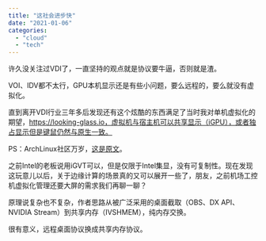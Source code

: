 ```yaml
---
title: "这社会进步快"
date: "2021-01-06"
categories: 
  - "cloud"
  - "tech"
---
```


许久没关注过VDI了，一直坚持的观点就是协议要牛逼，否则就是渣。

VOI、IDV都不太行，GPU本机显示还是有些小问题，要么远程的，要么就没有虚拟化。

直到离开VDI行业三年多后发现还有这个炫酷的东西满足了当时我对单机虚拟化的期望，https://looking-glass.io，虚拟机与宿主机可以共享显示（iGPU），或者独占显示但是键鼠仍然与原生一致。

PS：ArchLinux社区万岁，[这是原文](https://wiki.archlinux.org/index.php/PCI_passthrough_via_OVMF_(%E7%AE%80%E4%BD%93%E4%B8%AD%E6%96%87)#%E4%BD%BF%E7%94%A8Looking_Glass%E5%B0%86%E5%AE%A2%E6%88%B7%E6%9C%BA%E7%94%BB%E9%9D%A2%E6%B5%81%E5%BC%8F%E4%BC%A0%E8%BE%93%E5%88%B0%E5%AE%BF%E4%B8%BB%E6%9C%BA)。

之前Intel的老板说用iGVT可以，但是仅限于Intel集显，没有可复制性。现在发现这玩意儿以后，关于边缘计算的场景真的又可以展开一些了，朋友，之前机场工控机虚拟化管理还要大屏的需求我们再聊一聊？

原理说复杂也不复杂，作者思路从被广泛采用的桌面截取（OBS、DX API、NVIDIA Stream）到共享内存（IVSHMEM），纯内存交换。

很有意义，远程桌面协议换成共享内存协议。
